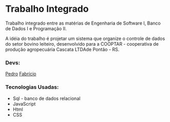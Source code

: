 # Trabalho Integrado 
Trabalho integrado entre as matérias de Engenharia de Software I, Banco de Dados I e Programação II.

A idéia do trabalho é projetar um sistema que organize o controle de dados do setor bovino leiteiro, desenvolvido para a COOPTAR - cooperativa de produção agropecuária Cascata LTDAde Pontão - RS.

### Devs:

<a href="https://github.com/pedro-lill" target="_blank">Pedro</a>
<a href="https://github.com/fabricioromanii" target="_blank">Fabrício</a>

### Tecnologias Usadas:

- Sql - banco de dados relacional
- JavaScript
- Html
- CSS
